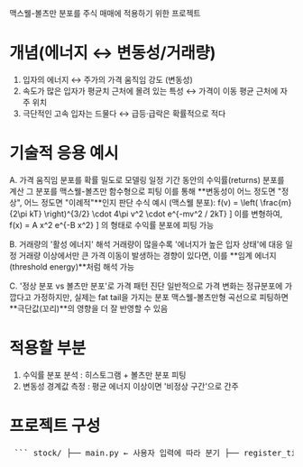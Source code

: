맥스웰-볼츠만 분포를 주식 매매에 적용하기 위한 프로젝트

# 개념(에너지 ↔ 변동성/거래량)
 1. 입자의 에너지 ↔ 주가의 가격 움직임 강도 (변동성)
 2. 속도가 많은 입자가 평균치 근처에 몰려 있는 특성 ↔ 가격이 이동 평균 근처에 자주 위치
 3. 극단적인 고속 입자는 드물다 ↔ 급등·급락은 확률적으로 적다

# 기술적 응용 예시
A. 가격 움직임 분포를 확률 밀도로 모델링
  일정 기간 동안의 수익률(returns) 분포를 계산
  그 분포를 맥스웰-볼츠만 함수형으로 피팅
  이를 통해 **변동성이 어느 정도면 "정상", 어느 정도면 "이례적"**인지 판단
  수식 예시 (맥스웰 분포):
  f(v) = \left( \frac{m}{2\pi kT} \right)^{3/2} \cdot 4\pi v^2 \cdot e^{-mv^2 / 2kT}
  ]
  이를 변형하여,
  f(x) = A x^2 e^{-B x^2}
  ]
  의 형태로 수익률 분포에 피팅 가능

B. 거래량의 '활성 에너지' 해석
  거래량이 많을수록 '에너지가 높은 입자 상태'에 대응
  일정 거래량 이상에서만 큰 가격 이동이 발생하는 경향이 있다면, 이를 **임계 에너지(threshold energy)**처럼 해석 가능

C. '정상 분포 vs 볼츠만 분포'로 가격 패턴 진단
  일반적으로 가격 변화는 정규분포에 가깝다고 가정하지만, 실제는 fat tail을 가지는 분포
  맥스웰-볼츠만형 곡선으로 피팅하면 **극단값(꼬리)**의 영향을 더 잘 반영할 수 있음

# 적용할 부분
1. 수익률 분포 분석 : 히스토그램 + 볼츠만 분포 피팅
2. 변동성 경계값 측정 : 평균 에너지 이상이면 '비정상 구간'으로 간주

# 프로젝트 구성
<pre lang="markdown"> ``` stock/ ├── main.py ← 사용자 입력에 따라 분기 ├── register_ticker.py ← 티커 등록 전용 ├── fetch_and_save.py ← 주가 수집 및 저장 전용 ├── db/ │ └── mysql_connector.py └── services/ ├── fetcher.py ├── inserter.py └── ticker_manager.py ``` </pre>
